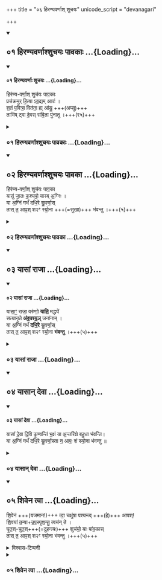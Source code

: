 +++
title = "०६ हिरण्यवर्णाश् शुचयः"
unicode_script = "devanagari"

+++

<div class="js_include" includetitle="true" newlevelforh1="2" unfilled url="/vedAH_yajuH/taittirIyam/sUtram/ApastambaH/gRhyam/ekAgnikANDam/vishvAsa-prastutiH/1_02/01_hiraNyavarNAshshuchayaH_pAvakAH.md">
<details open><summary><h2>०१ हिरण्यवर्णाश्शुचयः पावकाः ...{Loading}...</h2></summary>
<div class="js_include" includetitle="false" newlevelforh1="2" unfilled="" url="/vedAH/atharva/shaunakam/rUDha-saMhitA/vishvAsa-prastutiH/01/033_ApaH/01_hiraNyavarNAH_shuchayaH.md">
<details open><summary><h4>०१ हिरण्यवर्णाः शुचयः ...{Loading}...</h4></summary>


हिर॑ण्य-वर्णा॒श् शुच॑यः पाव॒काः  
प्रच॑क्रमुर् ‌हि॒त्वा ऽव॒द्यम् आपः॑ ।  
श॒तं प॒वित्रा॒ वित॑ता॒ ह्य् आ॑सु॒ +++(अप्सु)+++  
ताभि॑ष् ट्वा दे॒वस् स॑वि॒ता पु॑नातु ।+++(र५)+++ 


</details>
</div>
</details>
</div>
<div class="js_include collapsed" includetitle="false" newlevelforh1="3" unfilled url="/vedAH_yajuH/taittirIyam/sUtram/ApastambaH/gRhyam/ekAgnikANDam/sarvASh_TIkAH/1_02/01_hiraNyavarNAshshuchayaH_pAvakAH.md">
<details><summary><h3>०१ हिरण्यवर्णाश्शुचयः पावकाः ...{Loading}...</h3></summary>
<details><summary>मूलम्</summary>

हिर॑ण्यवर्णा॒श्शुच॑यः पाव॒काः प्रच॑क्रमुर्हि॒त्वाऽव॒द्यमापः॑ ।  
श॒तं प॒वित्रा॒ वित॑ता॒ ह्या॑सु॒ ताभि॑ष्ट्वा दे॒वस्स॑वि॒ता पु॑नातु ।
</details>
<div class="js_include" includetitle="false" newlevelforh1="2" unfilled="" url="/vedAH/atharva/shaunakam/rUDha-saMhitA/sarvASh_TIkAH/01/033_ApaH/01_hiraNyavarNAH_shuchayaH.md">
<details open><summary><h5>०१ हिरण्यवर्णाः शुचयः ...{Loading}...</h5></summary>
<details><summary>Whitney</summary>

########### Translation
1. Of golden color, clean (*śúci*), purifying, in whom \[was\] born  
Savitar, in whom Agni; who, of beauteous color, assumed Agni as  
embryo—let those waters be weal, pleasant to us.

########### Notes
⌊in c, for *dadhiré,* better, 'conceived'?⌋ TS. and MS. read in **b**  
*jātáḥ kaśyápo yā́sv índraḥ;* and Ppp. agrees with them; MP. has *agníḥ*  
instead of *índraḥ*. In **c** TS. MS. give *vírūpās* for *suvarṇās;* and  
TS. omits *yā́s*, and hence has *dadhire* (unaccented); MS. puts *yā́s*  
after *agním.* MP. offers *te* for *nas* in **d**. ⌊As to *savitṛ* =  
*kaśyapa,* cf. Bloomfield, AJP. xvii. 403.⌋
</details>
<details><summary>Griffith</summary>

May they, the golden-hued, the bright, the splendid, they wherein Savitar was born and Agni, They who took Agni as a germ, fair-coloured, the Waters, bring felicity and bless us!
</details>
<details><summary>पदपाठः</summary>

हिर॑ण्यऽवर्णाः। शुच॑यः। पा॒व॒काः। यासु॑। जा॒तः। स॒वि॒ता। यासु॑। अ॒ग्निः। याः। अ॒ग्निम्। गर्भ॑म्। द॒धि॒रे। सु॒ऽवर्णाः॑। ताः। नः॒। आपः॑। शम्। स्यो॒नाः। भ॒व॒न्तु॒। 
</details>
<details><summary>अधिमन्त्रम् (VC)</summary>

- चन्द्रमाः, आपः
- शन्तातिः
- त्रिष्टुप्
- आपः सूक्त
</details>
<details><summary>पण्डित क्षेमकरणदास त्रिवेदी - विषयः</summary>

सूक्ष्म तन्मात्राओं का विचार।
</details>
<details><summary>हरदत्तः</summary>

**हिरण्यवर्णाः** हिरण्यस्येव वर्णो यासां ताः शुद्धवर्णाः **शुचयः** शुद्धाः **पावकाः** शोधयित्र्यः **प्रचक्रमुः** प्रवर्तन्ते हित्वावद्यं पापं त्यक्त्वा आपः । आसु? हि **शतं पवित्राः** बहूनि पवित्राणि तीर्थानि वितताः विस्तृतानि । ताभिः अद्भिः त्वा **देवः सविता पुनातु** ॥
</details>
<details><summary>हरदत्तोक्त-विनियोगः</summary>

उत्तरे पञ्च स्नानमन्त्राः - “हिरण्यवर्णा” इति ॥ 
</details>
<details><summary>पण्डित क्षेमकरणदास त्रिवेदी - पदार्थः</summary>

पदार्थान्वयभाषाः -  [जो] (हिरण्यवर्णाः) व्यापनशील वा कमनीय रूपवाली (शुचयः) निर्मल स्वभाववाली और (पावकाः) शुद्धि की जतानेवाली हैं, (यासु) जिनमें (सविता) चलाने वा उत्पन्न करनेहारा सूर्य और (यासु) जिनमें (अग्निः) [पार्थिव] अग्नि (जातः) उत्पन्न हुई। (याः) जिन (सुवर्णाः) सुन्दर रूपवाली (आपः) तन्मात्राओं ने (अग्निम्) [बिजुलीरूप] अग्नि को (गर्भम्) गर्भ के समान (दधिरे) धारण किया था, (ताः) वे [तन्मात्राएँ] (नः) हमारे लिये (शम्) शुभ करनेहारी और (स्योनाः) सुख देनेवाली (भवन्तु) होवें ॥१॥
</details>
<details><summary>पण्डित क्षेमकरणदास त्रिवेदी - भावार्थः</summary>

भावार्थभाषाः -  जैसे परमात्मा ने कामना के और खोजने के योग्य तन्मात्राओं के संयोग-वियोग से अग्नि, सूर्य और बिजुली, इन तीन तेजधारी पदार्थ आदि सब संसार को उत्पन्न किया है, उसी प्रकार मनुष्यों को शुभ गुणों के ग्रहण और दुर्गुणों के त्याग से आपस में उपकारी होना चाहिये ॥१॥ १−(आपः)=व्यापक तन्मात्राएँ−श्रीमद्दयानन्दभाष्य, यजुर्वेद २७।२५ ॥ २−(आपः) के विषय में सूक्त ४, ५ और ६ सूक्त ४ में मनु महाराज का श्लोक भी देखें ॥
</details>
<details><summary>पण्डित क्षेमकरणदास त्रिवेदी - पादटिप्पनी</summary>

टिप्पणी:   १−हिरण्य-वर्णाः। हर्यतेः कन्यन् हिर च। उ० ४।४४। इति हर्य गति-कान्त्योः−कन्यन्, हिर आदेशश्च, नित्वाद् आद्युदात्तः। कॄवृजॄसिद्रुगुपन्यनिस्वपिभ्यो नित्। उ० ३।१०। इति वृञ् वरणे−न, स च नित्। बहुव्रीहौ प्रकृत्या पूर्वपदम्। पा० ६।२।१। इति पूर्वपदप्रकृतिस्वरत्वेन आद्युदात्तः। कमनीयरूप-युक्ताः, गतिशीलरूपयुक्ताः। प्रकाशस्वरूपाः। शुचयः। इगुपधात् कित्। उ० ४।१२०। इति शुचिर् शौचे=शुद्धौ−इन्, स च कित्। शुद्धस्वभावाः। पावकाः। पूञ् शोधे−घञ्। आतोऽनुपसर्गे कः। पा० ३।२।३। इति कै शब्दे−कः। उपपदमतिङ्। पा० २।२।१९। इति समासः। टाप्। यद्वा। पूञ् ण्वुल्। टाप्। पावकादीनां छन्दःसीति। वा० पा० ७।३।४५। इत्वं निषिद्धम्। पावस्य शुद्धव्यवहारस्य शब्दयित्र्यः, ज्ञापयित्र्यः। पावयित्र्यः, शोधयित्र्यः। यासु। अप्सु। जातः। जनी प्रादुर्भावे−क्त। प्रादुर्भूतः, उत्पन्नः। सविता। १।१८।२। सूर्यः। अग्निः। १।६।२। पार्थिवाग्निः। अग्निम्। वैद्युताग्निम्। गर्भम्। १।११।२। पदार्थेषु गर्भवत् स्थितम्। दधिरे। डुधाञ् धारणपोषणयोः−लिट्। दधुः, स्थायामासुः। सु-वर्णाः। वृञ्−न। शोभनरूपाः। नः। अस्मभ्यम्। आपः। १।५।१। व्यापिकास्तन्मात्राः−इति श्रीमद्दयानन्दभाष्ये, यजु० २७।२५ ॥ शम्। १।३।१। शुभकारिण्यः। स्योनाः। सिवेष्टेर्यू च। उ० ३।९। इति षिवु तन्तुसन्ताने−न प्रत्ययः, टिभागस्य यू इत्यादेशः। स्योनं सुखनाम, निघ० ३।६। अर्शआदिभ्योऽच्, पा० ५।२।१२७। इति मत्वर्थे अच्। सुखवत्यः ॥
</details>
</details>
</div>
</details>
</div>
<div class="js_include" includetitle="true" newlevelforh1="2" unfilled url="/vedAH_yajuH/taittirIyam/sUtram/ApastambaH/gRhyam/ekAgnikANDam/vishvAsa-prastutiH/1_02/02_hiraNyavarNAshshuchayaH_pAvakA.md">
<details open><summary><h2>०२ हिरण्यवर्णाश्शुचयः पावका ...{Loading}...</h2></summary>

हिर॑ण्य-वर्णा॒श् शुच॑यः पाव॒का  
यासु॑ जा॒तः क॒श्यपो॒ यास्व् अ॒ग्निः ।  
या अ॒ग्निं गर्भं॑ दधि॒रे सु॒वर्णा॒स्  
तास् त॒ आप॒श् श२ꣳ स्यो॒ना +++(=सुखा)+++ भ॑वन्तु ।+++(५)+++ 

</details>
</div>
<div class="js_include collapsed" includetitle="false" newlevelforh1="3" unfilled url="/vedAH_yajuH/taittirIyam/sUtram/ApastambaH/gRhyam/ekAgnikANDam/sarvASh_TIkAH/1_02/02_hiraNyavarNAshshuchayaH_pAvakA.md">
<details><summary><h3>०२ हिरण्यवर्णाश्शुचयः पावका ...{Loading}...</h3></summary>
<details><summary>मूलम्</summary>

हिर॑ण्यवर्णा॒श्शुच॑यः पाव॒का यासु॑ जा॒तः क॒श्यपो॒ यास्व॒ग्निः ।  
या अ॒ग्निं गर्भं॑ दधि॒रे सु॒वर्णा॒स्तास्त॒ आप॒श्श२ꣳ स्यो॒ना भ॑वन्तु ।
</details>
<details><summary>हरदत्तः</summary>

द्वितीयमन्त्रे कश्यप इत्यादित्यस्याभिधानं - पश्यति सर्वमिति पश्यः पश्य एव पश्यकः तत्राद्यन्तविपर्यासेन कश्यपो भवति । दृश्यते चारण्यके – “कश्यपः पश्यको भवति । यत्सर्वं परिपश्यति” इति । स चाद्भ्यः प्रातरुद्यन् तासु जात इत्युच्यते । अग्नेश्च वैद्युतस्य अप्सु जन्म, धारणं च तस्यैव । सुवर्णाः शोभनवर्णाः ताः आपः ते शं स्योना सुखकराः भवन्तु । स्योनमित्यपि सुखनाम, ऐहिकपारलौकिकसुखस्य भेदादपौनरुक्त्यम् ॥
</details>
</details>
</div>
<div class="js_include" includetitle="true" newlevelforh1="2" unfilled url="/vedAH_yajuH/taittirIyam/sUtram/ApastambaH/gRhyam/ekAgnikANDam/vishvAsa-prastutiH/1_02/03_yAsAM_rAjA.md">
<details open><summary><h2>०३ यासां राजा ...{Loading}...</h2></summary>
<div class="js_include" includetitle="false" newlevelforh1="2" unfilled="" url="/vedAH/atharva/shaunakam/rUDha-saMhitA/vishvAsa-prastutiH/01/033_ApaH/02_yAsAM_rAjA.md">
<details open><summary><h4>०२ यासां राजा ...{Loading}...</h4></summary>

यासा॒ꣳ॒ राजा॒ वरु॑णो॒ **याति॒** मद्ध्ये॑  
सत्यानृ॒ते **अ॑व॒पश्य॒ञ्** जना॑नाम् ।  
या अ॒ग्निं गर्भं॑ **दधि॒रे** सु॒वर्णा॒स्  
तास् त॒ आप॒श् श२ꣳ स्यो॒ना **भ॑वन्तु** ।+++(५)+++ 

</details>
</div>
</details>
</div>
<div class="js_include collapsed" includetitle="false" newlevelforh1="3" unfilled url="/vedAH_yajuH/taittirIyam/sUtram/ApastambaH/gRhyam/ekAgnikANDam/sarvASh_TIkAH/1_02/03_yAsAM_rAjA.md">
<details><summary><h3>०३ यासां राजा ...{Loading}...</h3></summary>
<details><summary>मूलम्</summary>

यासा॒ꣳ॒ राजा॒ वरु॑णो॒ याति॒ मद्ध्ये॑ सत्यानृ॒ते अ॑व॒पश्य॒ञ्जना॑नाम् ।  
या अ॒ग्निं गर्भं॑ दधि॒रे सु॒वर्णा॒स्तास्त॒ आप॒श्श२ꣳ स्यो॒ना भ॑वन्तु ।
</details>
<div class="js_include" includetitle="false" newlevelforh1="2" unfilled="" url="/vedAH/atharva/shaunakam/rUDha-saMhitA/sarvASh_TIkAH/01/033_ApaH/02_yAsAM_rAjA.md">
<details open><summary><h5>०२ यासां राजा ...{Loading}...</h5></summary>
<details><summary>Whitney</summary>

########### Translation
2. In the midst of whom goes king Varuṇa, looking down at the  
truth-and-falsehood of men; who, of beauteous color, etc. etc.

########### Notes
The first half-verse is found also in RV. (vii. 49. 3 **a, b**), without  
difference of reading; MP. agrees through the whole verse ⌊except in  
**d**, *te* for *nas*⌋; TS. MS. have a wholly different *c*. The comment  
to Prāt. ii. 11 gives *avapaśyañ janānām* as example of the general  
requirement that final *n* be assimilated to a following initial  
palatal, and half or more of our mss. so read; but SPP., as elsewhere,  
gives *-an j-* ⌊cf. note to i. 19.4⌋.
</details>
<details><summary>Griffith</summary>

They in the midst whereof King Varuna moveth, viewing men's righteous and unrighteous dealing. They who took Agni as a germ, fair-coloured,--those Waters bring felicity and bless us!
</details>
<details><summary>पदपाठः</summary>

यासा॑म्। राजा॑। वरु॑णः। याति॑। मध्ये॑। स॒त्या॒नृ॒ते इति॑ स॒त्य॒ऽअ॒नृ॒ते। अ॒व॒ऽपश्य॑न्। जना॑नाम्। याः। अ॒ग्निम्। गर्भ॑म्। द॒धि॒रे। सु॒ऽवर्णाः॑। ताः। नः॒। आपः॑। शम्। स्यो॒नाः। भ॒व॒न्तु॒। 
</details>
<details><summary>अधिमन्त्रम् (VC)</summary>

- चन्द्रमाः, आपः
- शन्तातिः
- त्रिष्टुप्
- आपः सूक्त
</details>
<details><summary>पण्डित क्षेमकरणदास त्रिवेदी - विषयः</summary>

सूक्ष्म तन्मात्राओं का विचार।
</details>
<details><summary>पण्डित क्षेमकरणदास त्रिवेदी - पदार्थः</summary>

पदार्थान्वयभाषाः -  (यासाम्) जिन तन्मात्राओं के (मध्ये) बीच में (वरुणः) सर्वश्रेष्ठ (राजा) राजा परमेश्वर (जनानाम्) सब जन्मवाले जीवों के (सत्यानृते) सत्य और असत्य को (अवपश्यन्) देखता हुआ (याति) चलता है। (याः) जिन (सुवर्णाः) सुन्दर रूपवाली (आपः) तन्मात्राओं ने (अग्निम्) बिजुलीरूप अग्नि को (गर्भम्) गर्भ के समान (दधिरे) धारण किया था, (ताः) वे [तन्मात्राएँ] (नः) हमारे लिये (शम्) शुभ करनेहारी और (स्योनाः) सुख देनेवाली (भवन्तु) होवें ॥२॥
</details>
<details><summary>पण्डित क्षेमकरणदास त्रिवेदी - भावार्थः</summary>

भावार्थभाषाः -  इन तन्मात्राओं का नियन्ता अर्थात् संयोजक और वियोजक (वरुण राजा) परमेश्वर है, वही सब जीवों के पुण्य-पाप को देखकर यथावत् फल देता है। इनके गुणों से उपकार लेकर मनुष्यों को सुख भोगना चाहिये ॥२॥
</details>
<details><summary>पण्डित क्षेमकरणदास त्रिवेदी - पादटिप्पनी</summary>

टिप्पणी:   २−यासाम्। अपाम् तन्मात्राणाम्। राजा। १।१०।१। ईश्वरः। नियन्ता। वरुणः। १।३।३। वृणोति सर्वं, व्रियते अन्यैरिति वरुणः। सर्व−वरणीयः परमेश्वरः। याति। गच्छति। व्याप्नोति। मध्ये। अघ्न्यादयश्च। उ० ४।११२। इति मन ज्ञाने-यक्, नस्य धः। अन्तर्वर्त्तिनि भागे। सत्य-अनृते। सद्भ्यो हितम्। सत्-यत्। सत्यं, यथार्थं, तथ्यम्। न ऋतम्। अनृतम् असत्यम्, मिथ्याकरणम्, सत्यं च असत्यं च उभे कर्मणी। अव-पश्यन्। दृशिर्-शतृ। अवलोकयन् विजानन्। जनानाम्। १।८।१। जन्मवतां लोकानाम्। अन्यद् गतम् म० १ ॥
</details>
</details>
</div>
<details><summary>हरदत्तः</summary>

तृतीयः- यासां राजेति ॥ । स्षष्टोऽर्थः ।
</details>
</details>
</div>
<div class="js_include" includetitle="true" newlevelforh1="2" unfilled url="/vedAH_yajuH/taittirIyam/sUtram/ApastambaH/gRhyam/ekAgnikANDam/vishvAsa-prastutiH/1_02/04_yAsAn_devA.md">
<details open><summary><h2>०४ यासान् देवा ...{Loading}...</h2></summary>
<div class="js_include" includetitle="false" newlevelforh1="2" unfilled="" url="/vedAH/atharva/shaunakam/rUDha-saMhitA/vishvAsa-prastutiH/01/033_ApaH/03_yAsAM_devA.md">
<details open><summary><h4>०३ यासां देवा ...{Loading}...</h4></summary>

यासां॑ दे॒वा दि॒वि कृ॒ण्वन्ति॑ भ॒क्षं या अ॒न्तरि॑क्षे बहु॒धा भ॑वन्ति।  
या अ॒ग्निं गर्भं॑ दधि॒रे सु॒वर्णा॒स्ता न॒ आपः॒ शं स्यो॒ना भ॑वन्तु ॥
</details>
</div>
</details>
</div>
<div class="js_include collapsed" includetitle="false" newlevelforh1="3" unfilled url="/vedAH_yajuH/taittirIyam/sUtram/ApastambaH/gRhyam/ekAgnikANDam/sarvASh_TIkAH/1_02/04_yAsAn_devA.md">
<details><summary><h3>०४ यासान् देवा ...{Loading}...</h3></summary>
<details><summary>मूलम्</summary>

यासां॑ दे॒वा दि॒वि कृ॒ण्वन्ति॑ भ॒क्षं या अ॒न्तरि॑क्षे बहु॒धा निवि॑ष्टाः ।  
या अ॒ग्निं गर्भं॑ दधि॒रे सु॒वर्णा॒स्तास्त॒ आप॒श्श२ꣳ स्यो॒ना भ॑वन्तु ।  
</details>
<div class="js_include" includetitle="false" newlevelforh1="2" unfilled="" url="/vedAH/atharva/shaunakam/rUDha-saMhitA/sarvASh_TIkAH/01/033_ApaH/03_yAsAM_devA.md">
<details open><summary><h5>०३ यासां देवा ...{Loading}...</h5></summary>
<details><summary>Whitney</summary>

########### Translation
 3. They of whom the gods in heaven make \[their\] draught (*bhakṣá*);  
they that come to be abundantly in the atmosphere; who, of beauteous  
color, etc. etc.

########### Notes
Again TS. MS. have a different **c** (*yā́ḥ pṛthivī́m páyaso 'ndáanti  
śukrā́ḥ*). Our O. has at end of **c** *vírupāḥ* (as TS. MS. in 1 **c**).  
MP. substitutes *níviṣṭās* for *bhavantī* in **b**. The comm. renders  
*bhakṣám* by *upabhogyam*.
</details>
<details><summary>Griffith</summary>

Whom the Gods make their beverage in heaven, they who wax manifold in air's mid-region, They who took Agni as a germ, fair-coloured,--those Waters bring felicity and bless us!
</details>
<details><summary>पदपाठः</summary>

यासा॑म्। दे॒वाः। दि॒वि। कृ॒ण्वन्ति॑। भ॒क्षम्। याः। अ॒न्तरि॑क्षे। ब॒हु॒ऽधा। भव॑न्ति। याः। अ॒ग्निम्। गर्भ॑म्। द॒धि॒रे। सु॒ऽवर्णाः॑। ताः। नः॒। आपः॑। शम्। स्यो॒नाः। भ॒व॒न्तु॒। 
</details>
<details><summary>अधिमन्त्रम् (VC)</summary>

- चन्द्रमाः, आपः
- शन्तातिः
- त्रिष्टुप्
- आपः सूक्त
</details>
<details><summary>हरदत्तः</summary>

चतुर्थः - यासां देवा इति ॥ यासां अपां भक्षं भोजनं दिवि द्युस्थाने देवाः कृण्वन्ति कुर्वन्ति । या अन्तरिक्षे बहुधा निविष्टाः मेघेषु । या अग्निं गर्भे दधिरे बडबानलरूपं धृतवत्यः । ता इत्यादि । गतम् ॥
</details>
<details><summary>पण्डित क्षेमकरणदास त्रिवेदी - विषयः</summary>

सूक्ष्म तन्मात्राओं का विचार।
</details>
<details><summary>पण्डित क्षेमकरणदास त्रिवेदी - पदार्थः</summary>

पदार्थान्वयभाषाः -  (देवाः) सब प्रकाशमय पदार्थ (दिवि) व्यवहार के योग्य आकाश में (यासाम्) जिनका (भक्षम्) भोजन (कृण्वन्ति) करते हैं और (याः) जो [तन्मात्राएँ] (अन्तरिक्षे) सबके मध्यवर्ती आकर्षण में (बहुधा) अनेक रूपों से (भवन्ति) वर्त्तमान हैं और (याः) जिन (सुवर्णाः) सुन्दर रूपवाली (आपः) तन्मात्राओं ने (अग्निम्) [बिजुली] रूप अग्नि को (गर्भम्) गर्भ के समान (दधिरे) धारण किया था, (ताः) वो [तन्मात्राएँ] (नः) हमारे लिये (शम्) शुभ करनेहारी और (स्योनाः) सुख देनेवाली (भवन्तु) होवें ॥३॥
</details>
<details><summary>पण्डित क्षेमकरणदास त्रिवेदी - भावार्थः</summary>

भावार्थभाषाः -  अपरिमित तन्मात्राएँ ईश्वरकृत परस्पर आकर्षण से संसार के (देवाः) सूर्य, अग्नि, वायु आदि सब पदार्थों के धारण और पोषण का कारण हैं। (देवाः) विद्वान् लोग इनके सूक्ष्म विचार से संसार में अनेक उपकार करके सुख पाते हैं ॥३॥
</details>
<details><summary>पण्डित क्षेमकरणदास त्रिवेदी - पादटिप्पनी</summary>

टिप्पणी:   ३−यासाम्। अपाम्। देवाः। १।७।१। व्यावहारिकपदार्थाः। प्रकाशमयाः किरणाः। दिवि। १।३०।३। व्यवहारयोग्ये आकाशे। जगति। कृण्वन्ति। कृवि हिंसाकरणयोः। कुर्वन्ति। भक्षम्। भक्ष अदने−कर्मणि घञ्। भक्ष्यम्, अन्नम्, पोषणम्। याः। आपः। अन्तरिक्षे। १।३०।३। मध्ये दृश्यमाने आकर्षणसामर्थ्ये। बहु-धा। विभाषा बहोर्धाऽविप्रकृष्टकाले। पा० ५।४।२०। इति बहु+धा। बहुप्रकारेण, अविप्रकृष्टकाले। भवन्ति। वर्तन्ते। अन्यद् व्याख्यातम् म० १ ॥
</details>
</details>
</div>
</details>
</div>
<div class="js_include" includetitle="true" newlevelforh1="2" unfilled url="/vedAH_yajuH/taittirIyam/sUtram/ApastambaH/gRhyam/ekAgnikANDam/vishvAsa-prastutiH/1_02/05_shivena_tvA.md">
<details open><summary><h2>०५ शिवेन त्वा ...{Loading}...</h2></summary>

शि॒वेन॑ +++(यजमान!)+++ त्वा॒ चक्षु॑षा पश्यन्त्व् +++(हे)+++ आपश्!  
शि॒वया॑ त॒न्वा+उ॒प॒स्पृ॒श॒न्तु॒ त्वच॑न् ते ।  
घृ॒त॒श्-चुत॒श्+++(=दुहन्त्यः)+++ शुच॑यो॒ याः पा॑व॒कास्  
तास् त॒ आप॒श् श२ꣳ स्यो॒ना भ॑वन्तु ।+++(५)+++

<details><summary>विश्वास-टिप्पनी</summary>

अथर्ववेदे - "शि॒वेन॑। मा॒। चक्षु॑षा। प॒श्य॒त॒। आ॒पः॒। शि॒वया॑। त॒न्वा। उप॑। स्पृ॒श॒त॒। त्वच॑म्। मे॒। " त्वत्कारप्रयोगम् अत्र घटयितुं तर्हि कठिनम् एव।  
My guess is that some ancient ritualist copied over the AtharvaNa mantra and modified it without fixing the svara appropriately, leaving later commentators to either ignore the svara-error or multi-sambodhana error.
</details>
</details>
</div>
<div class="js_include collapsed" includetitle="false" newlevelforh1="3" unfilled url="/vedAH_yajuH/taittirIyam/sUtram/ApastambaH/gRhyam/ekAgnikANDam/sarvASh_TIkAH/1_02/05_shivena_tvA.md">
<details><summary><h3>०५ शिवेन त्वा ...{Loading}...</h3></summary>
<details><summary>मूलम्</summary>

शि॒वेन॑ त्वा॒ चक्षु॑षा पश्यन्त्वापश्शि॒वया॑ त॒न्वोप॑स्पृशन्तु॒ त्वच॑न्ते ।  
घृ॒त॒श्चुत॒श्शुच॑यो॒ याः पा॑व॒कास्तास्त॒ आप॒श्श२ꣳ स्यो॒ना भ॑वन्तु ।
</details>
<details><summary>हरदत्तः</summary>

शिवेन त्वेति ॥ हे वधु ।आपः त्वां शिवेन चक्षुषा पश्न्तु शिवया च तन्वा ते त्वचं उपस्पृशन्तु घृतश्चुतः घृतस्सं दुहानाः । शुचयः इत्यादि । गतम् ॥
</details>
</details>
</div>

